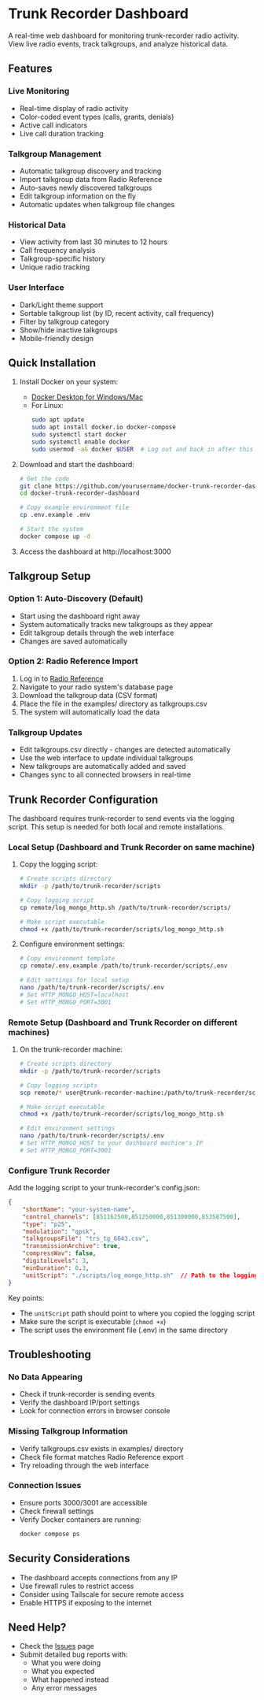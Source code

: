 # Trunk Recorder Dashboard

A real-time web dashboard for monitoring trunk-recorder radio activity. View live radio events, track talkgroups, and analyze historical data.

## Features

### Live Monitoring
- Real-time display of radio activity
- Color-coded event types (calls, grants, denials)
- Active call indicators
- Live call duration tracking

### Talkgroup Management
- Automatic talkgroup discovery and tracking
- Import talkgroup data from Radio Reference
- Auto-saves newly discovered talkgroups
- Edit talkgroup information on the fly
- Automatic updates when talkgroup file changes

### Historical Data
- View activity from last 30 minutes to 12 hours
- Call frequency analysis
- Talkgroup-specific history
- Unique radio tracking

### User Interface
- Dark/Light theme support
- Sortable talkgroup list (by ID, recent activity, call frequency)
- Filter by talkgroup category
- Show/hide inactive talkgroups
- Mobile-friendly design

## Quick Installation

1. Install Docker on your system:
   - [Docker Desktop for Windows/Mac](https://www.docker.com/products/docker-desktop/)
   - For Linux:
     ```bash
     sudo apt update
     sudo apt install docker.io docker-compose
     sudo systemctl start docker
     sudo systemctl enable docker
     sudo usermod -aG docker $USER  # Log out and back in after this
     ```

2. Download and start the dashboard:
   ```bash
   # Get the code
   git clone https://github.com/yourusername/docker-trunk-recorder-dashboard.git
   cd docker-trunk-recorder-dashboard

   # Copy example environment file
   cp .env.example .env

   # Start the system
   docker compose up -d
   ```

3. Access the dashboard at http://localhost:3000

## Talkgroup Setup

### Option 1: Auto-Discovery (Default)
- Start using the dashboard right away
- System automatically tracks new talkgroups as they appear
- Edit talkgroup details through the web interface
- Changes are saved automatically

### Option 2: Radio Reference Import
1. Log in to [Radio Reference](https://www.radioreference.com)
2. Navigate to your radio system's database page
3. Download the talkgroup data (CSV format)
4. Place the file in the examples/ directory as talkgroups.csv
5. The system will automatically load the data

### Talkgroup Updates
- Edit talkgroups.csv directly - changes are detected automatically
- Use the web interface to update individual talkgroups
- New talkgroups are automatically added and saved
- Changes sync to all connected browsers in real-time

## Trunk Recorder Configuration

The dashboard requires trunk-recorder to send events via the logging script. This setup is needed for both local and remote installations.

### Local Setup (Dashboard and Trunk Recorder on same machine)

1. Copy the logging script:
   ```bash
   # Create scripts directory
   mkdir -p /path/to/trunk-recorder/scripts

   # Copy logging script
   cp remote/log_mongo_http.sh /path/to/trunk-recorder/scripts/

   # Make script executable
   chmod +x /path/to/trunk-recorder/scripts/log_mongo_http.sh
   ```

2. Configure environment settings:
   ```bash
   # Copy environment template
   cp remote/.env.example /path/to/trunk-recorder/scripts/.env

   # Edit settings for local setup
   nano /path/to/trunk-recorder/scripts/.env
   # Set HTTP_MONGO_HOST=localhost
   # Set HTTP_MONGO_PORT=3001
   ```

### Remote Setup (Dashboard and Trunk Recorder on different machines)

1. On the trunk-recorder machine:
   ```bash
   # Create scripts directory
   mkdir -p /path/to/trunk-recorder/scripts

   # Copy logging scripts
   scp remote/* user@trunk-recorder-machine:/path/to/trunk-recorder/scripts/

   # Make script executable
   chmod +x /path/to/trunk-recorder/scripts/log_mongo_http.sh

   # Edit environment settings
   nano /path/to/trunk-recorder/scripts/.env
   # Set HTTP_MONGO_HOST to your dashboard machine's IP
   # Set HTTP_MONGO_PORT=3001
   ```

### Configure Trunk Recorder

Add the logging script to your trunk-recorder's config.json:

```json
{
    "shortName": "your-system-name",
    "control_channels": [851162500,851250000,851300000,853587500],
    "type": "p25",
    "modulation": "qpsk",
    "talkgroupsFile": "trs_tg_6643.csv",
    "transmissionArchive": true,
    "compressWav": false,
    "digitalLevels": 3,
    "minDuration": 0.3,
    "unitScript": "./scripts/log_mongo_http.sh"  // Path to the logging script
}
```

Key points:
- The `unitScript` path should point to where you copied the logging script
- Make sure the script is executable (`chmod +x`)
- The script uses the environment file (.env) in the same directory

## Troubleshooting

### No Data Appearing
- Check if trunk-recorder is sending events
- Verify the dashboard IP/port settings
- Look for connection errors in browser console

### Missing Talkgroup Information
- Verify talkgroups.csv exists in examples/ directory
- Check file format matches Radio Reference export
- Try reloading through the web interface

### Connection Issues
- Ensure ports 3000/3001 are accessible
- Check firewall settings
- Verify Docker containers are running:
  ```bash
  docker compose ps
  ```

## Security Considerations

- The dashboard accepts connections from any IP
- Use firewall rules to restrict access
- Consider using Tailscale for secure remote access
- Enable HTTPS if exposing to the internet

## Need Help?

- Check the [Issues](https://github.com/yourusername/docker-trunk-recorder-dashboard/issues) page
- Submit detailed bug reports with:
  * What you were doing
  * What you expected
  * What happened instead
  * Any error messages
